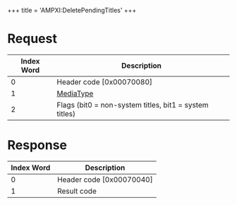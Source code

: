 +++
title = 'AMPXI:DeletePendingTitles'
+++

# Request

| Index Word | Description                                            |
|------------|--------------------------------------------------------|
| 0          | Header code \[0x00070080\]                             |
| 1          | [MediaType](Filesystem_services#MediaType "wikilink")  |
| 2          | Flags (bit0 = non-system titles, bit1 = system titles) |

# Response

| Index Word | Description                |
|------------|----------------------------|
| 0          | Header code \[0x00070040\] |
| 1          | Result code                |
